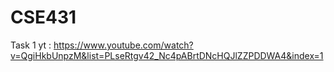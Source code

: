 # CSE431

Task 1 yt : https://www.youtube.com/watch?v=QgiHkbUnpzM&list=PLseRtgv42_Nc4pABrtDNcHQJlZZPDDWA4&index=1
